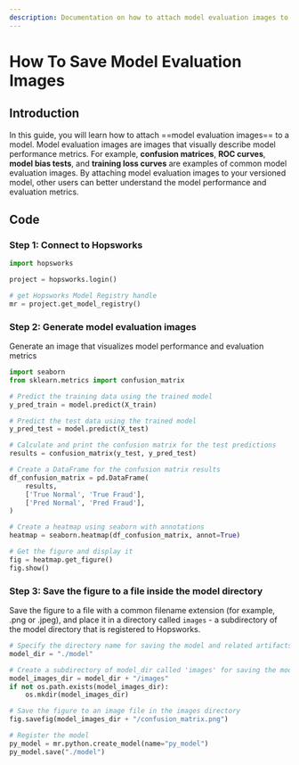 ```yaml
---
description: Documentation on how to attach model evaluation images to a model.
---
```


# How To Save Model Evaluation Images

## Introduction

In this guide, you will learn how to attach ==model evaluation images== to a model. Model evaluation images are images that visually describe model performance metrics. For example, **confusion matrices**, **ROC curves**, **model bias tests**, and **training loss curves** are examples of common model evaluation images. By attaching model evaluation images to your versioned model, other users can better understand the model performance and evaluation metrics.

## Code

### Step 1: Connect to Hopsworks

```python
import hopsworks

project = hopsworks.login()

# get Hopsworks Model Registry handle
mr = project.get_model_registry()
```

### Step 2: Generate model evaluation images

Generate an image that visualizes model performance and evaluation metrics

```python
import seaborn
from sklearn.metrics import confusion_matrix

# Predict the training data using the trained model
y_pred_train = model.predict(X_train)

# Predict the test data using the trained model
y_pred_test = model.predict(X_test)

# Calculate and print the confusion matrix for the test predictions
results = confusion_matrix(y_test, y_pred_test)

# Create a DataFrame for the confusion matrix results
df_confusion_matrix = pd.DataFrame(
    results, 
    ['True Normal', 'True Fraud'],
    ['Pred Normal', 'Pred Fraud'],
)

# Create a heatmap using seaborn with annotations
heatmap = seaborn.heatmap(df_confusion_matrix, annot=True)

# Get the figure and display it
fig = heatmap.get_figure()
fig.show()
```

### Step 3: Save the figure to a file inside the model directory

Save the figure to a file with a common filename extension (for example, .png or .jpeg), and place it in a directory called `images` - a subdirectory of the model directory that is registered to Hopsworks.

```python
# Specify the directory name for saving the model and related artifacts
model_dir = "./model"

# Create a subdirectory of model_dir called 'images' for saving the model evaluation images
model_images_dir = model_dir + "/images"
if not os.path.exists(model_images_dir):
    os.mkdir(model_images_dir)

# Save the figure to an image file in the images directory
fig.savefig(model_images_dir + "/confusion_matrix.png")

# Register the model
py_model = mr.python.create_model(name="py_model")
py_model.save("./model")
```
